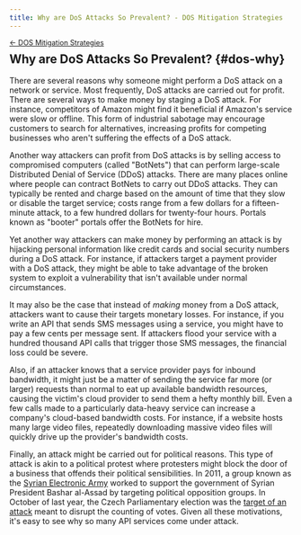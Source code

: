 ```yaml
---
title: Why are DoS Attacks So Prevalent? - DOS Mitigation Strategies
---
```


<div style="font-size: 0.9em; margin-bottom: -20px;"><a href="/books/api-security/dos/">&larr; DOS Mitigation Strategies</a></div>

## Why are DoS Attacks So Prevalent? {#dos-why}
There are several reasons why someone might perform a DoS attack on a network or service. Most frequently, DoS attacks are carried out for profit. There are several ways to make money by staging a DoS attack. For instance, competitors of Amazon might find it beneficial if Amazon's service were slow or offline. This form of industrial sabotage may encourage customers to search for alternatives, increasing profits for competing businesses who aren't suffering the effects of a DoS attack.

Another way attackers can profit from DoS attacks is by selling access to compromised computers (called "BotNets") that can perform large-scale Distributed Denial of Service (DDoS) attacks. There are many places online where people can contract BotNets to carry out DDoS attacks. They can typically be rented and charge based on the amount of time that they slow or disable the target service; costs range from a few dollars for a fifteen-minute attack, to a few hundred dollars for twenty-four hours. Portals known as "booter" portals offer the BotNets for hire.

Yet another way attackers can make money by performing an attack is by hijacking personal information like credit cards and social security numbers during a DoS attack. For instance, if attackers target a payment provider with a DoS attack, they might be able to take advantage of the broken system to exploit a vulnerability that isn't available under normal circumstances.

It may also be the case that instead of _making_ money from a DoS attack, attackers want to cause their targets monetary losses. For instance, if you write an API that sends SMS messages using a service, you might have to pay a few cents per message sent. If attackers flood your service with a hundred thousand API calls that trigger those SMS messages, the financial loss could be severe.

Also, if an attacker knows that a service provider pays for inbound bandwidth, it might just be a matter of sending the service far more (or larger) requests than normal to eat up available bandwidth resources, causing the victim's cloud provider to send them a hefty monthly bill. Even a few calls made to a particularly data-heavy service can increase a company's cloud-based bandwidth costs. For instance, if a website hosts many large video files, repeatedly downloading massive video files will quickly drive up the provider's bandwidth costs.

Finally, an attack might be carried out for political reasons. This type of attack is akin to a political protest where protesters might block the door of a business that offends their political sensibilities. In 2011, a group known as the [Syrian Electronic Army](https://www.cnn.com/2013/04/24/tech/syrian-electronic-army/index.html) worked to support the government of Syrian President Bashar al-Assad by targeting political opposition groups. In October of last year, the Czech Parliamentary election was the [target of an attack](https://sputniknews.com/europe/201710231058456317-czech-election-hit-cyberattack/) meant to disrupt the counting of votes. Given all these motivations, it's easy to see why so many API services come under attack.
